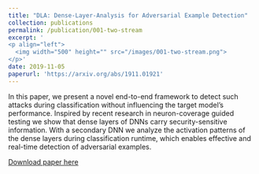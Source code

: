 ```yaml
---
title: "DLA: Dense-Layer-Analysis for Adversarial Example Detection"
collection: publications
permalink: /publication/001-two-stream
excerpt: '
<p align="left">
  <img width="500" height="" src="/images/001-two-stream.png">
</p>'
date: 2019-11-05
paperurl: 'https://arxiv.org/abs/1911.01921'
---
```

In this paper, we present a novel end-to-end framework to detect such attacks during classification without influencing the target model’s performance. Inspired by recent research in neuron-coverage guided testing we show that dense layers of DNNs carry security-sensitive information. With a secondary DNN we analyze the activation patterns of the dense layers during classification runtime, which enables effective and real-time detection of adversarial examples.

[Download paper here](https://arxiv.org/abs/1911.01921)
